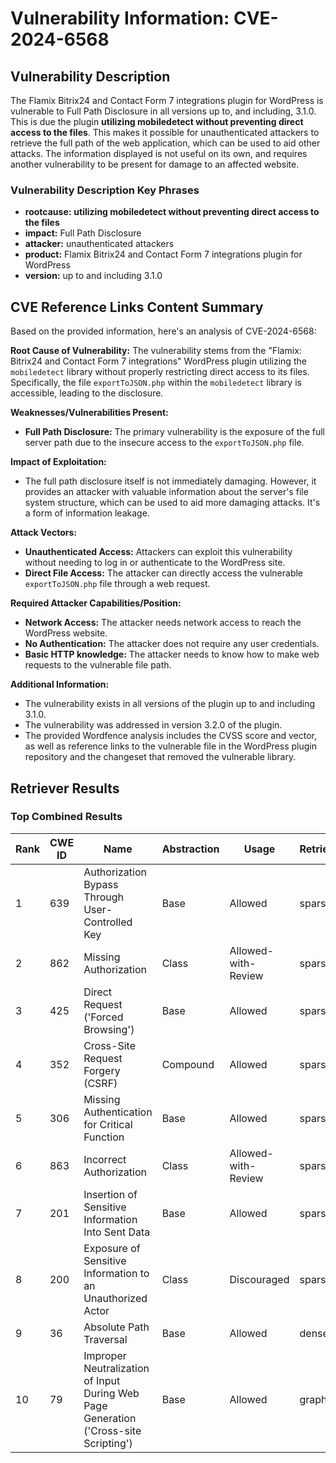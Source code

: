 # Vulnerability Information: CVE-2024-6568

## Vulnerability Description
The Flamix Bitrix24 and Contact Form 7 integrations plugin for WordPress is vulnerable to Full Path Disclosure in all versions up to, and including, 3.1.0. This is due the plugin **utilizing mobiledetect without preventing direct access to the files**. This makes it possible for unauthenticated attackers to retrieve the full path of the web application, which can be used to aid other attacks. The information displayed is not useful on its own, and requires another vulnerability to be present for damage to an affected website.

### Vulnerability Description Key Phrases
- **rootcause:** **utilizing mobiledetect without preventing direct access to the files**
- **impact:** Full Path Disclosure
- **attacker:** unauthenticated attackers
- **product:** Flamix Bitrix24 and Contact Form 7 integrations plugin for WordPress
- **version:** up to and including 3.1.0

## CVE Reference Links Content Summary
Based on the provided information, here's an analysis of CVE-2024-6568:

**Root Cause of Vulnerability:**
The vulnerability stems from the "Flamix: Bitrix24 and Contact Form 7 integrations" WordPress plugin utilizing the `mobiledetect` library without properly restricting direct access to its files. Specifically, the file `exportToJSON.php` within the `mobiledetect` library is accessible, leading to the disclosure.

**Weaknesses/Vulnerabilities Present:**
- **Full Path Disclosure:** The primary vulnerability is the exposure of the full server path due to the insecure access to the `exportToJSON.php` file.

**Impact of Exploitation:**
- The full path disclosure itself is not immediately damaging. However, it provides an attacker with valuable information about the server's file system structure, which can be used to aid more damaging attacks. It's a form of information leakage.

**Attack Vectors:**
- **Unauthenticated Access:** Attackers can exploit this vulnerability without needing to log in or authenticate to the WordPress site.
- **Direct File Access:** The attacker can directly access the vulnerable `exportToJSON.php` file through a web request.

**Required Attacker Capabilities/Position:**
- **Network Access:** The attacker needs network access to reach the WordPress website.
- **No Authentication:** The attacker does not require any user credentials.
- **Basic HTTP knowledge:** The attacker needs to know how to make web requests to the vulnerable file path.

**Additional Information:**
- The vulnerability exists in all versions of the plugin up to and including 3.1.0.
- The vulnerability was addressed in version 3.2.0 of the plugin.
- The provided Wordfence analysis includes the CVSS score and vector, as well as reference links to the vulnerable file in the WordPress plugin repository and the changeset that removed the vulnerable library.

## Retriever Results

### Top Combined Results

| Rank | CWE ID | Name | Abstraction | Usage  | Retrievers | Individual Scores |
|------|--------|------|-------------|-------|------------|-------------------|
| 1 | 639 | Authorization Bypass Through User-Controlled Key | Base | Allowed | sparse | 0.581 |
| 2 | 862 | Missing Authorization | Class | Allowed-with-Review | sparse | 0.574 |
| 3 | 425 | Direct Request ('Forced Browsing') | Base | Allowed | sparse | 0.570 |
| 4 | 352 | Cross-Site Request Forgery (CSRF) | Compound | Allowed | sparse | 0.567 |
| 5 | 306 | Missing Authentication for Critical Function | Base | Allowed | sparse | 0.567 |
| 6 | 863 | Incorrect Authorization | Class | Allowed-with-Review | sparse | 0.554 |
| 7 | 201 | Insertion of Sensitive Information Into Sent Data | Base | Allowed | sparse | 0.547 |
| 8 | 200 | Exposure of Sensitive Information to an Unauthorized Actor | Class | Discouraged | sparse | 0.546 |
| 9 | 36 | Absolute Path Traversal | Base | Allowed | dense | 0.531 |
| 10 | 79 | Improper Neutralization of Input During Web Page Generation ('Cross-site Scripting') | Base | Allowed | graph | 0.003 |

